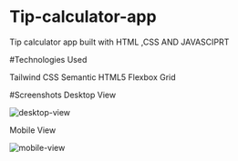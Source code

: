 # Tip-calculator-app

Tip calculator app built with HTML ,CSS AND JAVASCIPRT

#Technologies Used

Tailwind CSS
Semantic HTML5
Flexbox
Grid


#Screenshots
Desktop View

![desktop-view](https://user-images.githubusercontent.com/76704798/151174449-927cfff6-902b-433c-84c6-934749e57a9c.png)

Mobile View


![mobile-view](https://user-images.githubusercontent.com/76704798/151174880-3a10808d-91df-419f-a71f-735555408680.png)
